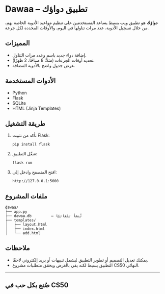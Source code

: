 # Dawaa – تطبيق دواؤك

**دواؤك** هو تطبيق ويب بسيط يساعد المستخدمين على تنظيم مواعيد الأدوية الخاصة بهم، من خلال تسجيل الأدوية، عدد مرات تناولها في اليوم، والأوقات المحددة لكل جرعة.

## المميزات

- إضافة دواء جديد باسم وعدد مرات التناول.
- تحديد أوقات الجرعات (مثلاً: 8 صباحًا، 2 ظهرًا).
- عرض جدول واضح بالأدوية المضافة.

## الأدوات المستخدمة

- Python
- Flask
- SQLite
- HTML (Jinja Templates)

## طريقة التشغيل

1. تأكد من تثبيت Flask:
   ```bash
   pip install flask
   ```

2. شغّل التطبيق:
   ```bash
   flask run
   ```

3. افتح المتصفح وادخل إلى:
   ```
   http://127.0.0.1:5000
   ```

## ملفات المشروع

```
dawaa/
├── app.py
├── dawaa.db         ← تُنشأ تلقائيًا
├── templates/
│   ├── layout.html
│   ├── index.html
│   └── add.html
```

## ملاحظات

- يمكنك تعديل التصميم أو تطوير التطبيق ليشمل تنبيهات أو بريد إلكتروني لاحقًا.
- التطبيق بسيط لكنه يفي بالغرض ويحقق متطلبات مشروع CS50 النهائي.

---

## صُنع بكل حب في CS50
